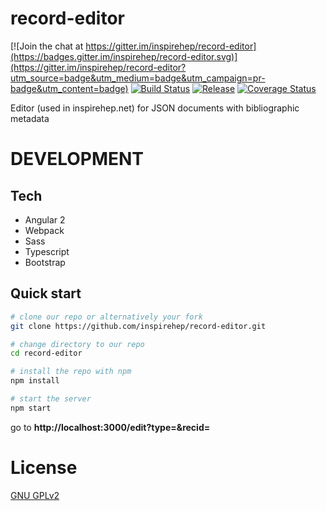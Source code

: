 # record-editor

[![Join the chat at https://gitter.im/inspirehep/record-editor](https://badges.gitter.im/inspirehep/record-editor.svg)](https://gitter.im/inspirehep/record-editor?utm_source=badge&utm_medium=badge&utm_campaign=pr-badge&utm_content=badge)
[![Build Status](https://img.shields.io/travis/inveniosoftware/invenio-search-js.svg)](https://travis-ci.org/inspirehep/record-editor)
[![Release](https://img.shields.io/github/tag/inspirehep/record-editor.svg)](https://github.com/inspirehep/record-editor/releases)
[![Coverage Status](https://coveralls.io/repos/github/inspirehep/record-editor/badge.svg)](https://coveralls.io/github/inspirehep/record-editor)


Editor (used in inspirehep.net) for JSON documents with bibliographic metadata

# DEVELOPMENT

## Tech

* Angular 2
* Webpack
* Sass
* Typescript
* Bootstrap

## Quick start

```bash
# clone our repo or alternatively your fork
git clone https://github.com/inspirehep/record-editor.git

# change directory to our repo
cd record-editor

# install the repo with npm
npm install

# start the server
npm start
```
go to **http://localhost:3000/edit?type=<type>&recid=<recid>**

# License
 [GNU GPLv2](/LICENSE)
